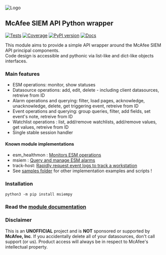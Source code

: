 ![Logo](https://avatars0.githubusercontent.com/u/50667087?s=200&v=4 "Logo") 

## McAfee SIEM API Python wrapper  

[![Tests](https://github.com/mfesiem/msiempy/workflows/test/badge.svg)](https://github.com/mfesiem/msiempy/actions)
[![Coverage](https://codecov.io/gh/mfesiem/msiempy/branch/master/graph/badge.svg)](https://codecov.io/gh/mfesiem/msiempy)
[![PyPI version](https://badge.fury.io/py/msiempy.svg)](https://pypi.org/project/msiempy/)
[![Docs](https://img.shields.io/badge/-documentation-blue)](https://mfesiem.github.io/docs/msiempy/index.html)

This module aims to provide a simple API wrapper around the McAfee SIEM API principal components.  
Code design is accessible and pythonic via list-like and dict-like objects interfaces.    

### Main features
- ESM operations: monitor, show statuses  
- Datasource operations: add, edit, delete - including client datasources, retreive from ID     
- Alarm operations and querying: filter, load pages, acknowledge, unacknowledge, delete, get triggering event, retreive from ID  
- Event operations and querying: group queries, filter, add fields, set event's note, retreive from ID   
- Watchlist operations : list, add/remove watchlists, add/remove values, get values, retreive from ID  
- Single stable session handler  

#### Known module implementations
- esm_healthmon : [Monitors ESM operations](https://github.com/andywalden/esm_healthmon)
- msiem : [Query and manage ESM alarms](https://github.com/tristanlatr/msiem)
- track-host: [Rapidly request event logs to track a workstation](https://github.com/mfesiem/track-host) 
- See [samples folder](https://github.com/mfesiem/msiempy/tree/master/samples) for other implementation examples and scripts !

### Installation 
```
python3 -m pip install msiempy
```

### **Read the [module documentation](https://mfesiem.github.io/docs/msiempy/index.html)**  

### Disclaimer
This is an **UNOFFICIAL** project and is **NOT** sponsored or supported by **McAfee, Inc**. If you accidentally delete all of your datasources, don't call support (or us). Product access will always be in respect to McAfee's intellectual property.
